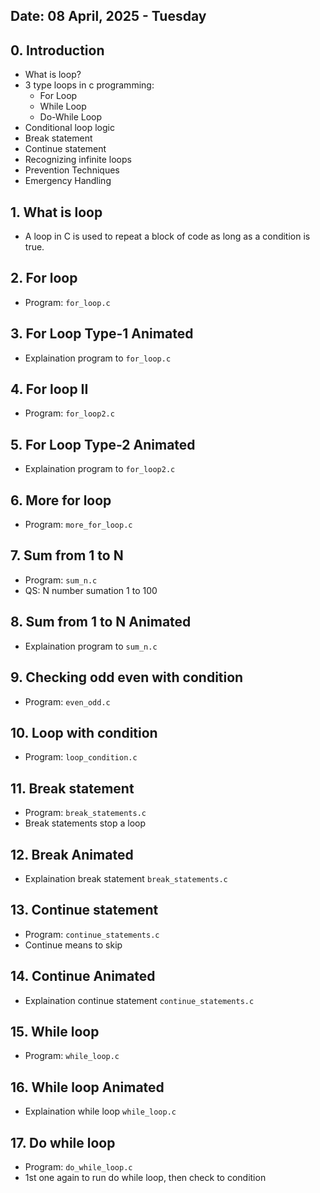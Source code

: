 ## Date: 08 April, 2025 - Tuesday

## 0. Introduction
- What is loop?
- 3 type loops in c programming:
    - For Loop
    - While Loop
    - Do-While Loop
- Conditional loop logic
- Break statement
- Continue statement
- Recognizing infinite loops
- Prevention Techniques
- Emergency Handling

## 1. What is loop
- A loop in C is used to repeat a block of code as long as a condition is true.

## 2. For loop
- Program: `for_loop.c`

## 3. For Loop Type-1 Animated
- Explaination program to `for_loop.c`

## 4. For loop II
- Program: `for_loop2.c`

## 5. For Loop Type-2 Animated
- Explaination program to `for_loop2.c`

## 6. More for loop
- Program: `more_for_loop.c`

## 7. Sum from 1 to N
- Program: `sum_n.c`
- QS: N number sumation 1 to 100

## 8. Sum from 1 to N Animated
- Explaination program to `sum_n.c`

## 9. Checking odd even with condition
- Program: `even_odd.c`

## 10. Loop with condition
- Program: `loop_condition.c`

## 11. Break statement
- Program: `break_statements.c`
- Break statements stop a loop

## 12. Break Animated
- Explaination break statement `break_statements.c`

## 13. Continue statement
- Program: `continue_statements.c`
- Continue means to skip

## 14. Continue Animated
- Explaination continue statement `continue_statements.c`

## 15. While loop
- Program: `while_loop.c`

## 16. While loop Animated
- Explaination while loop `while_loop.c`

## 17. Do while loop
- Program: `do_while_loop.c`
- 1st one again to run do while loop, then check to condition